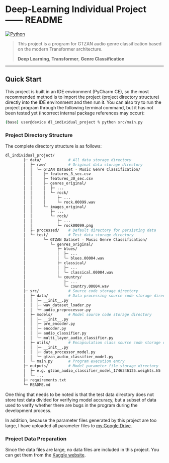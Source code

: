 # Deep‑Learning Individual Project  ——  README

[![Python](https://img.shields.io/badge/python-3.12%2B-blue.svg)](#)

> This project is a program for GTZAN audio genre classification based on the modern Transformer architecture.
> 
> **Deep Learning**, **Transformer**, **Genre Classification**

---

## Quick Start

This project is built in an IDE environment (PyCharm CE), so the most recommended method is to import the project (project directory structure) directly into the IDE environment and then run it. You can also try to run the project program through the following terminal command, but it has not been tested yet (incorrect internal package references may occur):

```bash
(base) user@device dl_individual_project % python src/main.py
```

### Project Directory Structure

The complete directory structure is as follows:

```bash
dl_individual_project/
        ├─ data/            # All data storage directory
        │  ├─ raw/          # Original data storage directory
        │  │  └─ GTZAN Dataset - Music Genre Classification/
        │  │     ├─ features_3_sec.csv
        │  │     ├─ features_30_sec.csv
        │  │     ├─ genres_original/
        │  │     │  ├─ ...
        │  │     │  └─ rock/
        │  │     │     ├─ ...
        │  │     │     └─ rock.00099.wav
        │  │     └─ images_original/
        │  │        ├─ ...
        │  │        └─ rock/
        │  │           ├─ ...
        │  │           └─ rock00099.png
        │  ├─ processed/    # Default directory for persisting data
        │  └─ test/         # Test data storage directory
        │        └─ GTZAN Dataset - Music Genre Classification/
        │           └─ genres_original/
        │              ├─ blues/
        │              │  ├─ ...
        │              │  └─ blues.00004.wav
        │              ├─ classical/
        │              │  ├─ ...
        │              │  └─ classical.00004.wav
        │              └─ country/
        │                 ├─ ...
        │                 └─ country.00004.wav
        ├─ src/             # Source code storage directory
        │  ├─ data/         # Data processing source code storage directory
        │  │  ├─ __init__.py
        │  │  ├─ wav_dataset_loader.py
        │  │  └─ audio_preprocessor.py
        │  ├─ models/       # Model source code storage directory
        │  │  ├─ __init__.py
        │  │  ├─ pre_encoder.py
        │  │  ├─ encoder.py
        │  │  ├─ audio_classifier.py
        │  │  └─ multi_layer_audio_classifier.py
        │  ├─ utils/        # Encapsulation class source code storage directory
        │  │  ├─ __init__.py
        │  │  ├─ data_processor_model.py
        │  │  └─ gtzan_audio_classifier_model.py
        │  └─ main.py       # Program execution entry
        ├─ outputs/         # Model parameter file storage directory
        │  ├─ e.g. gtzan_audio_classifier_model_1746346125.weights.h5
        │  └─ ...
        ├─ requirements.txt
        └─ README.md
```

One thing that needs to be noted is that the test data directory does not store test data divided for verifying model accuracy, but a subset of data used to verify whether there are bugs in the program during the development process.

In addition, because the parameter files generated by this project are too large, I have uploaded all parameter files to [my Google Drive](https://drive.google.com/drive/folders/1H0lL_lccoC1n7CyEI8j2viPY6IFgh0mN?usp=share_link).

### Project Data Preparation

Since the data files are large, no data files are included in this project. You can get them from the [Kaggle website](https://www.kaggle.com/datasets/andradaolteanu/gtzan-dataset-music-genre-classification).

